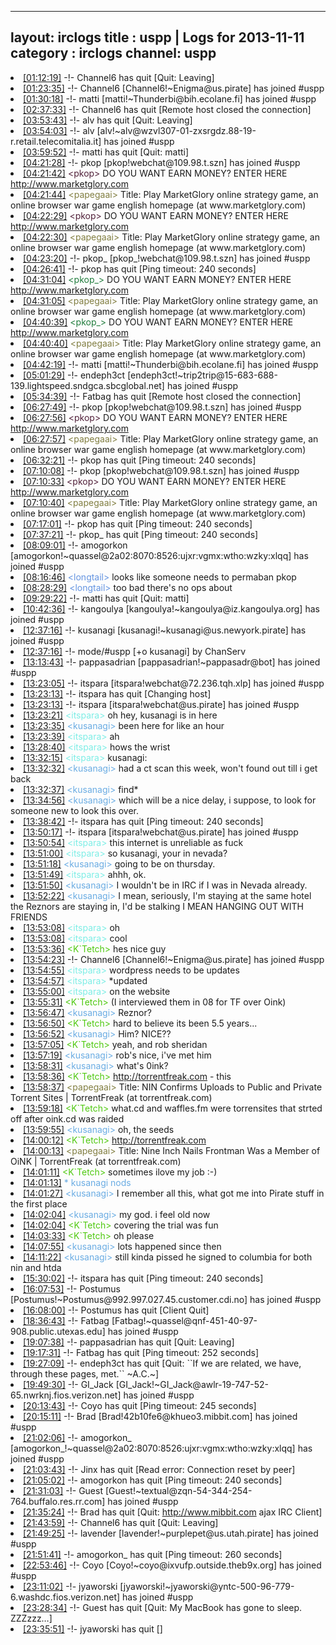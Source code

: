
---
layout: irclogs
title : uspp | Logs for 2013-11-11
category : irclogs
channel: uspp
---
<li class="logitem"><a href="#01:12:19" name="01:12:19" class="time">[01:12:19]</a> -!- <span class="quit">Channel6</span> has quit [Quit: Leaving] </li>
<li class="logitem"><a href="#01:23:35" name="01:23:35" class="time">[01:23:35]</a> -!- <span class="join">Channel6</span> [Channel6!~Enigma@us.pirate] has joined #uspp </li>
<li class="logitem"><a href="#01:30:18" name="01:30:18" class="time">[01:30:18]</a> -!- <span class="join">matti</span> [matti!~Thunderbi@bih.ecolane.fi] has joined #uspp </li>
<li class="logitem"><a href="#02:37:33" name="02:37:33" class="time">[02:37:33]</a> -!- <span class="quit">Channel6</span> has quit [Remote host closed the connection] </li>
<li class="logitem"><a href="#03:53:43" name="03:53:43" class="time">[03:53:43]</a> -!- <span class="quit">alv</span> has quit [Quit: Leaving] </li>
<li class="logitem"><a href="#03:54:03" name="03:54:03" class="time">[03:54:03]</a> -!- <span class="join">alv</span> [alv!~alv@wzvl307-01-zxsrgdz.88-19-r.retail.telecomitalia.it] has joined #uspp </li>
<li class="logitem"><a href="#03:59:52" name="03:59:52" class="time">[03:59:52]</a> -!- <span class="quit">matti</span> has quit [Quit: matti] </li>
<li class="logitem"><a href="#04:21:28" name="04:21:28" class="time">[04:21:28]</a> -!- <span class="join">pkop</span> [pkop!webchat@109.98.t.szn] has joined #uspp </li>
<li class="logitem"><a href="#04:21:42" name="04:21:42" class="time">[04:21:42]</a> <span class="person" style="color:#51213a">&lt;pkop&gt;</span> DO YOU WANT EARN MONEY? ENTER HERE  <a href="http://www.marketglory.com/strategygame/luciyan06" target="_blank">http://www.marketglory.com</a> </li>
<li class="logitem"><a href="#04:21:44" name="04:21:44" class="time">[04:21:44]</a> <span class="person" style="color:#817e41">&lt;papegaai&gt;</span> Title: Play MarketGlory online strategy game, an online browser war game english homepage (at www.marketglory.com) </li>
<li class="logitem"><a href="#04:22:29" name="04:22:29" class="time">[04:22:29]</a> <span class="person" style="color:#51213a">&lt;pkop&gt;</span> DO YOU WANT EARN MONEY? ENTER HERE  <a href="http://www.marketglory.com/strategygame/luciyan06" target="_blank">http://www.marketglory.com</a> </li>
<li class="logitem"><a href="#04:22:30" name="04:22:30" class="time">[04:22:30]</a> <span class="person" style="color:#817e41">&lt;papegaai&gt;</span> Title: Play MarketGlory online strategy game, an online browser war game english homepage (at www.marketglory.com) </li>
<li class="logitem"><a href="#04:23:20" name="04:23:20" class="time">[04:23:20]</a> -!- <span class="join">pkop_</span> [pkop_!webchat@109.98.t.szn] has joined #uspp </li>
<li class="logitem"><a href="#04:26:41" name="04:26:41" class="time">[04:26:41]</a> -!- <span class="quit">pkop</span> has quit [Ping timeout: 240 seconds] </li>
<li class="logitem"><a href="#04:31:04" name="04:31:04" class="time">[04:31:04]</a> <span class="person" style="color:#207c3c">&lt;pkop_&gt;</span> DO YOU WANT EARN MONEY? ENTER HERE  <a href="http://www.marketglory.com/strategygame/luciyan06" target="_blank">http://www.marketglory.com</a> </li>
<li class="logitem"><a href="#04:31:05" name="04:31:05" class="time">[04:31:05]</a> <span class="person" style="color:#817e41">&lt;papegaai&gt;</span> Title: Play MarketGlory online strategy game, an online browser war game english homepage (at www.marketglory.com) </li>
<li class="logitem"><a href="#04:40:39" name="04:40:39" class="time">[04:40:39]</a> <span class="person" style="color:#207c3c">&lt;pkop_&gt;</span> DO YOU WANT EARN MONEY? ENTER HERE  <a href="http://www.marketglory.com/strategygame/luciyan06" target="_blank">http://www.marketglory.com</a> </li>
<li class="logitem"><a href="#04:40:40" name="04:40:40" class="time">[04:40:40]</a> <span class="person" style="color:#817e41">&lt;papegaai&gt;</span> Title: Play MarketGlory online strategy game, an online browser war game english homepage (at www.marketglory.com) </li>
<li class="logitem"><a href="#04:42:19" name="04:42:19" class="time">[04:42:19]</a> -!- <span class="join">matti</span> [matti!~Thunderbi@bih.ecolane.fi] has joined #uspp </li>
<li class="logitem"><a href="#05:01:29" name="05:01:29" class="time">[05:01:29]</a> -!- <span class="join">endeph3ct</span> [endeph3ct!~trip2trip@15-683-688-139.lightspeed.sndgca.sbcglobal.net] has joined #uspp </li>
<li class="logitem"><a href="#05:34:39" name="05:34:39" class="time">[05:34:39]</a> -!- <span class="quit">Fatbag</span> has quit [Remote host closed the connection] </li>
<li class="logitem"><a href="#06:27:49" name="06:27:49" class="time">[06:27:49]</a> -!- <span class="join">pkop</span> [pkop!webchat@109.98.t.szn] has joined #uspp </li>
<li class="logitem"><a href="#06:27:56" name="06:27:56" class="time">[06:27:56]</a> <span class="person" style="color:#51213a">&lt;pkop&gt;</span> DO YOU WANT EARN MONEY? ENTER HERE  <a href="http://www.marketglory.com/strategygame/luciyan06" target="_blank">http://www.marketglory.com</a> </li>
<li class="logitem"><a href="#06:27:57" name="06:27:57" class="time">[06:27:57]</a> <span class="person" style="color:#817e41">&lt;papegaai&gt;</span> Title: Play MarketGlory online strategy game, an online browser war game english homepage (at www.marketglory.com) </li>
<li class="logitem"><a href="#06:32:21" name="06:32:21" class="time">[06:32:21]</a> -!- <span class="quit">pkop</span> has quit [Ping timeout: 240 seconds] </li>
<li class="logitem"><a href="#07:10:08" name="07:10:08" class="time">[07:10:08]</a> -!- <span class="join">pkop</span> [pkop!webchat@109.98.t.szn] has joined #uspp </li>
<li class="logitem"><a href="#07:10:33" name="07:10:33" class="time">[07:10:33]</a> <span class="person" style="color:#51213a">&lt;pkop&gt;</span> DO YOU WANT EARN MONEY? ENTER HERE  <a href="http://www.marketglory.com/strategygame/luciyan06" target="_blank">http://www.marketglory.com</a> </li>
<li class="logitem"><a href="#07:10:40" name="07:10:40" class="time">[07:10:40]</a> <span class="person" style="color:#817e41">&lt;papegaai&gt;</span> Title: Play MarketGlory online strategy game, an online browser war game english homepage (at www.marketglory.com) </li>
<li class="logitem"><a href="#07:17:01" name="07:17:01" class="time">[07:17:01]</a> -!- <span class="quit">pkop</span> has quit [Ping timeout: 240 seconds] </li>
<li class="logitem"><a href="#07:37:21" name="07:37:21" class="time">[07:37:21]</a> -!- <span class="quit">pkop_</span> has quit [Ping timeout: 240 seconds] </li>
<li class="logitem"><a href="#08:09:01" name="08:09:01" class="time">[08:09:01]</a> -!- <span class="join">amogorkon</span> [amogorkon!~quassel@2a02:8070:8526:ujxr:vgmx:wtho:wzky:xlqq] has joined #uspp </li>
<li class="logitem"><a href="#08:16:46" name="08:16:46" class="time">[08:16:46]</a> <span class="person" style="color:#6494e1">&lt;longtail&gt;</span> looks like someone needs to permaban pkop </li>
<li class="logitem"><a href="#08:28:29" name="08:28:29" class="time">[08:28:29]</a> <span class="person" style="color:#6494e1">&lt;longtail&gt;</span> too bad there's no ops about </li>
<li class="logitem"><a href="#09:29:22" name="09:29:22" class="time">[09:29:22]</a> -!- <span class="quit">matti</span> has quit [Quit: matti] </li>
<li class="logitem"><a href="#10:42:36" name="10:42:36" class="time">[10:42:36]</a> -!- <span class="join">kangoulya</span> [kangoulya!~kangoulya@iz.kangoulya.org] has joined #uspp </li>
<li class="logitem"><a href="#12:37:16" name="12:37:16" class="time">[12:37:16]</a> -!- <span class="join">kusanagi</span> [kusanagi!~kusanagi@us.newyork.pirate] has joined #uspp </li>
<li class="logitem"><a href="#12:37:16" name="12:37:16" class="time">[12:37:16]</a> -!- mode/<span class="mode">#uspp</span> [+o kusanagi] by ChanServ </li>
<li class="logitem"><a href="#13:13:43" name="13:13:43" class="time">[13:13:43]</a> -!- <span class="join">pappasadrian</span> [pappasadrian!~pappasadr@bot] has joined #uspp </li>
<li class="logitem"><a href="#13:23:05" name="13:23:05" class="time">[13:23:05]</a> -!- <span class="join">itspara</span> [itspara!webchat@72.236.tqh.xlp] has joined #uspp </li>
<li class="logitem"><a href="#13:23:13" name="13:23:13" class="time">[13:23:13]</a> -!- <span class="quit">itspara</span> has quit [Changing host] </li>
<li class="logitem"><a href="#13:23:13" name="13:23:13" class="time">[13:23:13]</a> -!- <span class="join">itspara</span> [itspara!webchat@us.pirate] has joined #uspp </li>
<li class="logitem"><a href="#13:23:21" name="13:23:21" class="time">[13:23:21]</a> <span class="person" style="color:#7deee6">&lt;itspara&gt;</span> oh hey, kusanagi is in here </li>
<li class="logitem"><a href="#13:23:35" name="13:23:35" class="time">[13:23:35]</a> <span class="person" style="color:#6aace3">&lt;kusanagi&gt;</span> been here for like an hour </li>
<li class="logitem"><a href="#13:23:39" name="13:23:39" class="time">[13:23:39]</a> <span class="person" style="color:#7deee6">&lt;itspara&gt;</span> ah </li>
<li class="logitem"><a href="#13:28:40" name="13:28:40" class="time">[13:28:40]</a> <span class="person" style="color:#7deee6">&lt;itspara&gt;</span> hows the wrist </li>
<li class="logitem"><a href="#13:32:15" name="13:32:15" class="time">[13:32:15]</a> <span class="person" style="color:#7deee6">&lt;itspara&gt;</span> kusanagi:  </li>
<li class="logitem"><a href="#13:32:32" name="13:32:32" class="time">[13:32:32]</a> <span class="person" style="color:#6aace3">&lt;kusanagi&gt;</span> had a ct scan this week, won't found out till i get back </li>
<li class="logitem"><a href="#13:32:37" name="13:32:37" class="time">[13:32:37]</a> <span class="person" style="color:#6aace3">&lt;kusanagi&gt;</span> find* </li>
<li class="logitem"><a href="#13:34:56" name="13:34:56" class="time">[13:34:56]</a> <span class="person" style="color:#6aace3">&lt;kusanagi&gt;</span> which will be a nice delay, i suppose, to look for someone new to look this over. </li>
<li class="logitem"><a href="#13:38:42" name="13:38:42" class="time">[13:38:42]</a> -!- <span class="quit">itspara</span> has quit [Ping timeout: 240 seconds] </li>
<li class="logitem"><a href="#13:50:17" name="13:50:17" class="time">[13:50:17]</a> -!- <span class="join">itspara</span> [itspara!webchat@us.pirate] has joined #uspp </li>
<li class="logitem"><a href="#13:50:54" name="13:50:54" class="time">[13:50:54]</a> <span class="person" style="color:#7deee6">&lt;itspara&gt;</span> this internet is unreliable as fuck </li>
<li class="logitem"><a href="#13:51:00" name="13:51:00" class="time">[13:51:00]</a> <span class="person" style="color:#7deee6">&lt;itspara&gt;</span> so kusanagi, your in nevada? </li>
<li class="logitem"><a href="#13:51:18" name="13:51:18" class="time">[13:51:18]</a> <span class="person" style="color:#6aace3">&lt;kusanagi&gt;</span> going to be on thursday. </li>
<li class="logitem"><a href="#13:51:49" name="13:51:49" class="time">[13:51:49]</a> <span class="person" style="color:#7deee6">&lt;itspara&gt;</span> ahhh, ok.  </li>
<li class="logitem"><a href="#13:51:50" name="13:51:50" class="time">[13:51:50]</a> <span class="person" style="color:#6aace3">&lt;kusanagi&gt;</span> I wouldn't be in IRC if I was in Nevada already. </li>
<li class="logitem"><a href="#13:52:22" name="13:52:22" class="time">[13:52:22]</a> <span class="person" style="color:#6aace3">&lt;kusanagi&gt;</span> I mean, seriously, I'm staying at the same hotel the Reznors are staying in, I'd be stalking I MEAN HANGING OUT WITH FRIENDS </li>
<li class="logitem"><a href="#13:53:08" name="13:53:08" class="time">[13:53:08]</a> <span class="person" style="color:#7deee6">&lt;itspara&gt;</span> oh </li>
<li class="logitem"><a href="#13:53:08" name="13:53:08" class="time">[13:53:08]</a> <span class="person" style="color:#7deee6">&lt;itspara&gt;</span> cool </li>
<li class="logitem"><a href="#13:53:36" name="13:53:36" class="time">[13:53:36]</a> <span class="person" style="color:#4fc910">&lt;K`Tetch&gt;</span> hes nice guy </li>
<li class="logitem"><a href="#13:54:23" name="13:54:23" class="time">[13:54:23]</a> -!- <span class="join">Channel6</span> [Channel6!~Enigma@us.pirate] has joined #uspp </li>
<li class="logitem"><a href="#13:54:55" name="13:54:55" class="time">[13:54:55]</a> <span class="person" style="color:#7deee6">&lt;itspara&gt;</span> wordpress needs to be updates </li>
<li class="logitem"><a href="#13:54:57" name="13:54:57" class="time">[13:54:57]</a> <span class="person" style="color:#7deee6">&lt;itspara&gt;</span>  *updated </li>
<li class="logitem"><a href="#13:55:00" name="13:55:00" class="time">[13:55:00]</a> <span class="person" style="color:#7deee6">&lt;itspara&gt;</span> on the website </li>
<li class="logitem"><a href="#13:55:31" name="13:55:31" class="time">[13:55:31]</a> <span class="person" style="color:#4fc910">&lt;K`Tetch&gt;</span> (I interviewed them in 08 for TF over Oink) </li>
<li class="logitem"><a href="#13:56:47" name="13:56:47" class="time">[13:56:47]</a> <span class="person" style="color:#6aace3">&lt;kusanagi&gt;</span> Reznor? </li>
<li class="logitem"><a href="#13:56:50" name="13:56:50" class="time">[13:56:50]</a> <span class="person" style="color:#4fc910">&lt;K`Tetch&gt;</span> hard to believe its been 5.5 years... </li>
<li class="logitem"><a href="#13:56:52" name="13:56:52" class="time">[13:56:52]</a> <span class="person" style="color:#6aace3">&lt;kusanagi&gt;</span> Him? NICE?? </li>
<li class="logitem"><a href="#13:57:05" name="13:57:05" class="time">[13:57:05]</a> <span class="person" style="color:#4fc910">&lt;K`Tetch&gt;</span> yeah, and rob sheridan </li>
<li class="logitem"><a href="#13:57:19" name="13:57:19" class="time">[13:57:19]</a> <span class="person" style="color:#6aace3">&lt;kusanagi&gt;</span> rob's nice, i've met him </li>
<li class="logitem"><a href="#13:58:31" name="13:58:31" class="time">[13:58:31]</a> <span class="person" style="color:#6aace3">&lt;kusanagi&gt;</span> what's 0ink? </li>
<li class="logitem"><a href="#13:58:36" name="13:58:36" class="time">[13:58:36]</a> <span class="person" style="color:#4fc910">&lt;K`Tetch&gt;</span> <a href="http://torrentfreak.com/nin-confirms-bittorrent-uploads-080305/" target="_blank">http://torrentfreak.com</a> - this </li>
<li class="logitem"><a href="#13:58:37" name="13:58:37" class="time">[13:58:37]</a> <span class="person" style="color:#817e41">&lt;papegaai&gt;</span> Title: NIN Confirms Uploads to Public and Private Torrent Sites | TorrentFreak (at torrentfreak.com) </li>
<li class="logitem"><a href="#13:59:18" name="13:59:18" class="time">[13:59:18]</a> <span class="person" style="color:#4fc910">&lt;K`Tetch&gt;</span> what.cd and waffles.fm were torrensites that strted off after oink.cd was raided </li>
<li class="logitem"><a href="#13:59:55" name="13:59:55" class="time">[13:59:55]</a> <span class="person" style="color:#6aace3">&lt;kusanagi&gt;</span> oh, the seeds </li>
<li class="logitem"><a href="#14:00:12" name="14:00:12" class="time">[14:00:12]</a> <span class="person" style="color:#4fc910">&lt;K`Tetch&gt;</span> <a href="http://torrentfreak.com/nine-inch-nails-frontman-was-a-member-of-oink-071031/" target="_blank">http://torrentfreak.com</a> </li>
<li class="logitem"><a href="#14:00:13" name="14:00:13" class="time">[14:00:13]</a> <span class="person" style="color:#817e41">&lt;papegaai&gt;</span> Title: Nine Inch Nails Frontman Was a Member of OiNK | TorrentFreak (at torrentfreak.com) </li>
<li class="logitem"><a href="#14:01:11" name="14:01:11" class="time">[14:01:11]</a> <span class="person" style="color:#4fc910">&lt;K`Tetch&gt;</span> sometimes ilove my job :-) </li>
<li class="logitem"><a href="#14:01:13" name="14:01:13" class="time">[14:01:13]</a> <span class="person" style="color:#6aace3">* kusanagi nods</span> </li>
<li class="logitem"><a href="#14:01:27" name="14:01:27" class="time">[14:01:27]</a> <span class="person" style="color:#6aace3">&lt;kusanagi&gt;</span> I remember all this, what got me into Pirate stuff in the first place </li>
<li class="logitem"><a href="#14:02:04" name="14:02:04" class="time">[14:02:04]</a> <span class="person" style="color:#6aace3">&lt;kusanagi&gt;</span> my god. i feel old now </li>
<li class="logitem"><a href="#14:02:04" name="14:02:04" class="time">[14:02:04]</a> <span class="person" style="color:#4fc910">&lt;K`Tetch&gt;</span> covering the trial was fun </li>
<li class="logitem"><a href="#14:03:33" name="14:03:33" class="time">[14:03:33]</a> <span class="person" style="color:#4fc910">&lt;K`Tetch&gt;</span> oh please </li>
<li class="logitem"><a href="#14:07:55" name="14:07:55" class="time">[14:07:55]</a> <span class="person" style="color:#6aace3">&lt;kusanagi&gt;</span> lots happened since then </li>
<li class="logitem"><a href="#14:11:22" name="14:11:22" class="time">[14:11:22]</a> <span class="person" style="color:#6aace3">&lt;kusanagi&gt;</span> still kinda pissed he signed to columbia for both nin and htda </li>
<li class="logitem"><a href="#15:30:02" name="15:30:02" class="time">[15:30:02]</a> -!- <span class="quit">itspara</span> has quit [Ping timeout: 240 seconds] </li>
<li class="logitem"><a href="#16:07:53" name="16:07:53" class="time">[16:07:53]</a> -!- <span class="join">Postumus</span> [Postumus!~Postumus@992.997.027.45.customer.cdi.no] has joined #uspp </li>
<li class="logitem"><a href="#16:08:00" name="16:08:00" class="time">[16:08:00]</a> -!- <span class="quit">Postumus</span> has quit [Client Quit] </li>
<li class="logitem"><a href="#18:36:43" name="18:36:43" class="time">[18:36:43]</a> -!- <span class="join">Fatbag</span> [Fatbag!~quassel@qnf-451-40-97-908.public.utexas.edu] has joined #uspp </li>
<li class="logitem"><a href="#19:07:38" name="19:07:38" class="time">[19:07:38]</a> -!- <span class="quit">pappasadrian</span> has quit [Quit: Leaving] </li>
<li class="logitem"><a href="#19:17:31" name="19:17:31" class="time">[19:17:31]</a> -!- <span class="quit">Fatbag</span> has quit [Ping timeout: 252 seconds] </li>
<li class="logitem"><a href="#19:27:09" name="19:27:09" class="time">[19:27:09]</a> -!- <span class="quit">endeph3ct</span> has quit [Quit: ``If we are related, we have, through these pages, met.`` ~A.C.~] </li>
<li class="logitem"><a href="#19:49:30" name="19:49:30" class="time">[19:49:30]</a> -!- <span class="join">GI_Jack</span> [GI_Jack!~GI_Jack@awlr-19-747-52-65.nwrknj.fios.verizon.net] has joined #uspp </li>
<li class="logitem"><a href="#20:13:43" name="20:13:43" class="time">[20:13:43]</a> -!- <span class="quit">Coyo</span> has quit [Ping timeout: 245 seconds] </li>
<li class="logitem"><a href="#20:15:11" name="20:15:11" class="time">[20:15:11]</a> -!- <span class="join">Brad</span> [Brad!42b10fe6@khueo3.mibbit.com] has joined #uspp </li>
<li class="logitem"><a href="#21:02:06" name="21:02:06" class="time">[21:02:06]</a> -!- <span class="join">amogorkon_</span> [amogorkon_!~quassel@2a02:8070:8526:ujxr:vgmx:wtho:wzky:xlqq] has joined #uspp </li>
<li class="logitem"><a href="#21:03:43" name="21:03:43" class="time">[21:03:43]</a> -!- <span class="quit">Jinx</span> has quit [Read error: Connection reset by peer] </li>
<li class="logitem"><a href="#21:05:02" name="21:05:02" class="time">[21:05:02]</a> -!- <span class="quit">amogorkon</span> has quit [Ping timeout: 240 seconds] </li>
<li class="logitem"><a href="#21:31:03" name="21:31:03" class="time">[21:31:03]</a> -!- <span class="join">Guest</span> [Guest!~textual@zqn-54-344-254-764.buffalo.res.rr.com] has joined #uspp </li>
<li class="logitem"><a href="#21:35:24" name="21:35:24" class="time">[21:35:24]</a> -!- <span class="quit">Brad</span> has quit [Quit: <a href="http://www.mibbit.com" target="_blank">http://www.mibbit.com</a> ajax IRC Client] </li>
<li class="logitem"><a href="#21:43:59" name="21:43:59" class="time">[21:43:59]</a> -!- <span class="quit">Channel6</span> has quit [Quit: Leaving] </li>
<li class="logitem"><a href="#21:49:25" name="21:49:25" class="time">[21:49:25]</a> -!- <span class="join">lavender</span> [lavender!~purplepet@us.utah.pirate] has joined #uspp </li>
<li class="logitem"><a href="#21:51:41" name="21:51:41" class="time">[21:51:41]</a> -!- <span class="quit">amogorkon_</span> has quit [Ping timeout: 260 seconds] </li>
<li class="logitem"><a href="#22:53:46" name="22:53:46" class="time">[22:53:46]</a> -!- <span class="join">Coyo</span> [Coyo!~coyo@ixvufp.outside.theb9x.org] has joined #uspp </li>
<li class="logitem"><a href="#23:11:02" name="23:11:02" class="time">[23:11:02]</a> -!- <span class="join">jyaworski</span> [jyaworski!~jyaworski@yntc-500-96-779-6.washdc.fios.verizon.net] has joined #uspp </li>
<li class="logitem"><a href="#23:28:34" name="23:28:34" class="time">[23:28:34]</a> -!- <span class="quit">Guest</span> has quit [Quit: My MacBook has gone to sleep. ZZZzzz…] </li>
<li class="logitem"><a href="#23:35:51" name="23:35:51" class="time">[23:35:51]</a> -!- <span class="quit">jyaworski</span> has quit [] </li>


